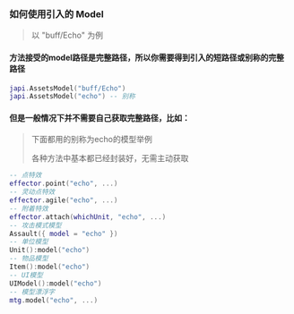 ### 如何使用引入的 Model

> 以 "buff/Echo" 为例

#### 方法接受的model路径是完整路径，所以你需要得到引入的短路径或别称的完整路径

```lua
japi.AssetsModel("buff/Echo")
japi.AssetsModel("echo") -- 别称
```

#### 但是一般情况下并不需要自己获取完整路径，比如：

> 下面都用的别称为echo的模型举例
>
> 各种方法中基本都已经封装好，无需主动获取

```lua
-- 点特效
effector.point("echo", ...)
-- 灵动点特效
effector.agile("echo", ...)
-- 附着特效
effector.attach(whichUnit, "echo", ...)
-- 攻击模式模型
Assault({ model = "echo" })
-- 单位模型
Unit():model("echo")
-- 物品模型
Item():model("echo")
-- UI模型
UIModel():model("echo")
-- 模型漂浮字
mtg.model("echo", ...)
```